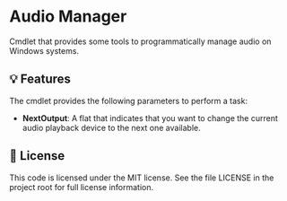 # Audio Manager

Cmdlet that provides some tools to programmatically manage audio on Windows systems.

## 💡 Features

The cmdlet provides the following parameters to perform a task:
- **NextOutput**: A flat that indicates that you want to change the current audio playback device to the next one available.

## 📃 License

This code is licensed under the MIT license. See the file LICENSE in the project root for full license information.
